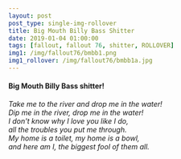 ```yaml
---
layout: post
post_type: single-img-rollover
title: Big Mouth Billy Bass Shitter
date: 2019-01-04 01:00:00
tags: [fallout, fallout 76, shitter, ROLLOVER]
img1: /img/fallout76/bmbb1.png
img1_rollover: /img/fallout76/bmbb1a.jpg
---
```

#### Big Mouth Billy Bass shitter!

*Take me to the river and drop me in the water!*<br>
*Dip me in the river, drop me in the water!*<br>
*I don't know why I love you like I do,*<br>
*all the troubles you put me through.*<br>
*My home is a toilet, my home is a bowl,*<br>
*and here am I, the biggest fool of them all.*
